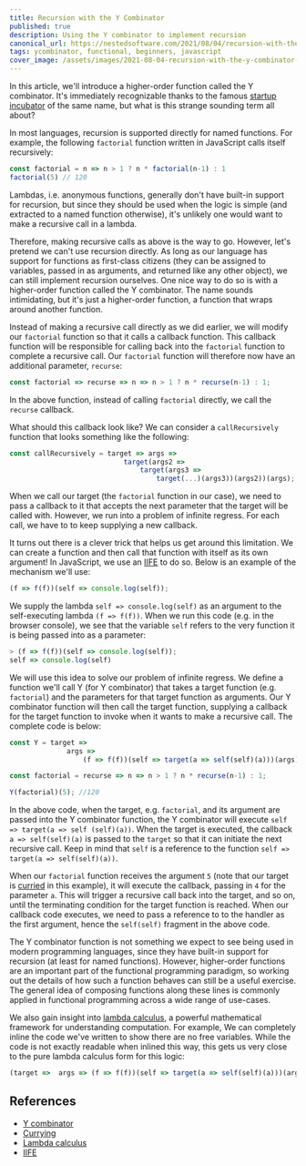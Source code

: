 ```yaml
---
title: Recursion with the Y Combinator
published: true
description: Using the Y combinator to implement recursion
canonical_url: https://nestedsoftware.com/2021/08/04/recursion-with-the-y-combinator-ai4.780603.html
tags: ycombinator, functional, beginners, javascript
cover_image: /assets/images/2021-08-04-recursion-with-the-y-combinator-ai4.780603/ghbkv1ofsoa8v8riqzfr.jpg
---
```

In this article, we'll introduce a higher-order function called the Y combinator. It's immediately recognizable thanks to the famous [startup incubator](https://www.ycombinator.com/) of the same name, but what is this strange sounding term all about? 

In most languages, recursion is supported directly for named functions. For example, the following `factorial` function written in JavaScript calls itself recursively: 

```javascript
const factorial = n => n > 1 ? n * factorial(n-1) : 1
factorial(5) // 120
```
Lambdas, i.e. anonymous functions, generally don't have built-in support for recursion, but since they should be used when the logic is simple (and extracted to a named function otherwise), it's unlikely one would want to make a recursive call in a lambda. 

Therefore, making recursive calls as above is the way to go. However, let's pretend we can't use recursion directly. As long as our language has support for functions as first-class citizens (they can be assigned to variables, passed in as arguments, and returned like any other object), we can still implement recursion ourselves. One nice way to do so is with a higher-order function called the Y combinator. The name sounds intimidating, but it's just a higher-order function, a function that wraps around another function.

Instead of making a recursive call directly as we did earlier, we will modify our `factorial` function so that it calls a callback function. This callback function will be responsible for calling back into the `factorial` function to complete a recursive call. Our `factorial` function will therefore now have an additional parameter, `recurse`:

```javascript
const factorial => recurse => n => n > 1 ? n * recurse(n-1) : 1;
```

In the above function, instead of calling `factorial` directly, we call the `recurse` callback.

What should this callback look like? We can consider a `callRecursively` function that looks something like the following:

```javascript
const callRecursively = target => args =>
                            target(args2 =>
                                target(args3 => 
                                    target(...)(args3))(args2))(args);
```
When we call our target (the `factorial` function in our case), we need to pass a callback to it that accepts the next parameter that the target will be called with. However, we run into a problem of infinite regress. For each call, we have to to keep supplying a new callback. 

It turns out there is a clever trick that helps us get around this limitation. We can create a function and then call that function with itself as its own argument! In JavaScript, we use an [IIFE](https://developer.mozilla.org/en-US/docs/Glossary/IIFE) to do so. Below is an example of the mechanism we'll use:

```javascript
(f => f(f))(self => console.log(self));
```
We supply the lambda `self => console.log(self)` as an argument to the self-executing lambda `(f => f(f))`. When we run this code (e.g. in the browser console), we see that the variable `self` refers to the very function it is being passed into as a parameter:

```javascript
> (f => f(f))(self => console.log(self));
self => console.log(self)
```
We will use this idea to solve our problem of infinite regress. We define a function we'll call Y (for Y combinator) that takes a target function (e.g. `factorial`) and the parameters for that target function as arguments. Our Y combinator function will then call the target function, supplying a callback for the target function to invoke when it wants to make a recursive call. The complete code is below:

```javascript
const Y = target => 
              args => 
                  (f => f(f))(self => target(a => self(self)(a)))(args);

const factorial = recurse => n => n > 1 ? n * recurse(n-1) : 1;

Y(factorial)(5); //120
```

In the above code, when the target, e.g. `factorial`, and its argument are passed into the Y combinator function, the Y combinator will execute `self => target(a => self (self)(a))`. When the target is executed, the callback `a => self(self)(a)` is passed to the `target` so that it can initiate the next recursive call. Keep in mind that `self` is a reference to the function `self => target(a => self(self)(a))`. 

When our `factorial` function receives the argument `5` (note that our target is [curried](https://en.wikipedia.org/wiki/Currying) in this example), it will execute the callback, passing in `4` for the parameter `a`. This will trigger a recursive call back into the target, and so on, until the terminating condition for the target function is reached. When our callback code executes, we need to pass a reference to to the handler as the first argument, hence the `self(self)` fragment in the above code. 

The Y combinator function is not something we expect to see being used in modern programming languages, since they have built-in support for recursion (at least for named functions). However, higher-order functions are an important part of the functional programming paradigm, so working out the details of how such a function behaves can still be a useful exercise. The general idea of composing functions along these lines is commonly applied in functional programming across a wide range of use-cases. 

We also gain insight into [lambda calculus](https://en.wikipedia.org/wiki/Lambda_calculus), a powerful mathematical framework for understanding computation. For example, We can completely inline the code we've written to show there are no free variables. While the code is not exactly readable when inlined this way, this gets us very close to the pure lambda calculus form for this logic:

```javascript
(target =>  args => (f => f(f))(self => target(a => self(self)(a)))(args))(recurse => n => n > 1 ? n * recurse(n-1) : 1)(5); //120
```
## References
* [Y combinator](https://en.wikipedia.org/wiki/Fixed-point_combinator#Y_combinator)
* [Currying](https://en.wikipedia.org/wiki/Currying)
* [Lambda calculus](https://en.wikipedia.org/wiki/Lambda_calculus)
* [IIFE](https://developer.mozilla.org/en-US/docs/Glossary/IIFE)
